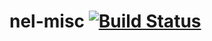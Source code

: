 # nel-misc [![Build Status](https://travis-ci.org/zerotacg/nel-misc.svg?branch=master)](https://travis-ci.org/zerotacg/nel-misc)
